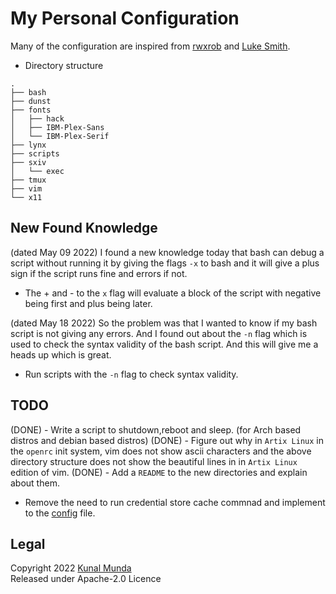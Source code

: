 My Personal Configuration
==========================

Many of the configuration are inspired from [rwxrob](https://github.com/rwxrob) and [Luke Smith](https://github.com/Lukesmithxyz).

- Directory structure

```
.
├── bash
├── dunst
├── fonts
│   ├── hack
│   ├── IBM-Plex-Sans
│   └── IBM-Plex-Serif
├── lynx
├── scripts
├── sxiv
│   └── exec
├── tmux
├── vim
└── x11
```

New Found Knowledge
-------------------

(dated May 09 2022) I found a new knowledge today that bash can debug a script without running it by giving the flags `-x` to bash and it will give a plus sign if the script runs fine and errors if not.
- The + and - to the `x` flag will evaluate a block of the script with negative being first and plus being later.

(dated May 18 2022) So the problem was that I wanted to know if my bash script is not giving any errors. And I found out about the `-n` flag which is used to check the syntax validity of the bash script. And this will give me a heads up which is great.
- Run scripts with the `-n` flag to check syntax validity.


TODO
----

(DONE) - Write a script to shutdown,reboot and sleep. (for Arch based distros and debian based distros)
(DONE) - Figure out why in `Artix Linux` in the `openrc` init system, vim does not show ascii characters and the above directory structure does not show the beautiful lines in in `Artix Linux` edition of vim.
(DONE) - Add a `README` to the new directories and explain about them.
- Remove the need to run credential store cache commnad and implement to the [config](./git/config) file.

Legal
-----

Copyright 2022 [Kunal Munda](https://github.com/ryukamish) <br>
Released under Apache-2.0 Licence
